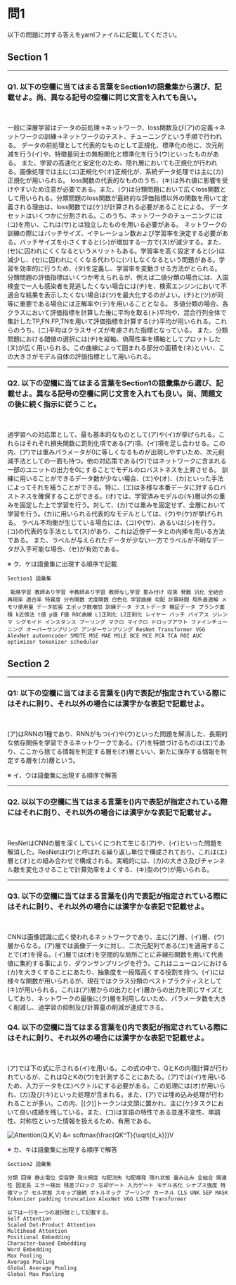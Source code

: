 # 問1

以下の問題に対する答えをyamlファイルに記載してください。

## Section 1

---
### Q1. 以下の空欄に当てはまる言葉をSection1の語彙集から選び、記載せよ。尚、異なる記号の空欄に同じ文言を入れても良い。
<br>

一般に深層学習はデータの前処理->ネットワーク、loss関数及び(ア)の定義->ネットワークの訓練->ネットワークのテスト、チューニングという手順で行われる。
データの前処理として代表的なものとして正規化、標準化の他に、次元削減を行う(イ)や、特徴量同士の無相関化と標準化を行う(ウ)といったものがある。
また、学習の高速化と安定化のため、隠れ層においても正規化が行われる。画像処理では主に(エ)正規化や(オ)正規化が、系統データ処理では主に(カ)正規化が用いられる。
loss関数の代表的なもののうち、(キ)は外れ値に影響を受けやすいため注意が必要である。また、(ク)は分類問題において広くloss関数として用いられる。分類問題のloss関数が最終的な評価指標以外の関数を用いて定義される理由は、loss関数では(ケ)が計算される必要があることによる。
データセットはいくつかに分割される。このうち、ネットワークのチューニングには(コ)を用い、これは(サ)とは独立したものを用いる必要がある。
ネットワークの訓練の際にはバッチサイズ、イテレーション数および学習率を決定する必要がある。バッチサイズを小さくすると(シ)が増加する一方で(ス)が減少する。また、(セ)に囚われにくくなるというメリットもある。学習率を高く設定すると(シ)は減少し、(セ)に囚われにくくなる代わりに(ソ)しなくなるという問題がある。学習を効率的に行うため、(タ)を定義し、学習率を変動させる方法がとられる。
分類問題の評価指標はいくつか考えられるが、例えば二値分類の場合には、入国検査で一人も感染者を見逃したくない場合には(チ)を、検索エンジンにおいて不適合な結果を表示したくない場合は(ツ)を最大化するのがよい。(チ)と(ツ)が同等に重要である場合には正解率や(テ)を用いることとなる。
多値分類の場合、各クラスにおいて評価指標を計算した後に平均を取る(ト)平均や、混合行列全体で集計したTP,FN.FP,TNを用いて評価指標を計算する(ナ)平均が用いられる。これらのうち、(ニ)平均はクラスサイズが考慮された指標となっている。
また、分類問題における閾値の選択には(チ)を縦軸、偽陽性率を横軸としてプロットした(ヌ)が広く用いられる。この曲線によって囲まれる部分の面積を(ネ)といい、この大きさがモデル自体の評価指標として用いられる。

---
### Q2. 以下の空欄に当てはまる言葉をSection1の語彙集から選び、記載せよ。異なる記号の空欄に同じ文言を入れても良い。尚、問題文の後に続く指示に従うこと。
<br>

過学習への対応策として、最も基本的なものとして(ア)や(イ)が挙げられる。これらはそれぞれ損失関数に罰則化項である(ア)項、(イ)項を足し合わせる。この内、(ア)では重みパラメータが0に等しくなるものが出現しやすいため、次元削減手法としての一面も持つ。他の対応策である(ウ)ではネットワークに含まれる一部のユニットの出力を0にすることでモデルのロバストネスを上昇させる。
訓練に用いることができるデータ数が少ない場合、(エ)や(オ)、(カ)といった手法によってそれを補うことができる。特に、(エ)は多様な本番データに対するロバストネスを確保することができる。(オ)では、学習済みモデルの(キ)層以外の重みを固定した上で学習を行う。対して、(カ)では重みを固定せず、全層において学習を行う。(カ)に用いられる代表的なモデルとしては、(ク)や(ケ)が挙げられる。
ラベル不均衡が生じている場合には、(コ)や(サ)、あるいは(シ)を行う。(コ)の代表的な手法として(ス)があり、これは近傍データとの内挿を用いる方法である。
また、ラベルが与えられたデータが少ない一方でラベルが不明なデータが入手可能な場合、(セ)が有効である。

※ ク、ケは語彙集に出現する順序で記載
```
Section1 語彙集

 転移学習 教師あり学習 半教師あり学習 教師なし学習 重み付け 収束 発散 汎化 全結合 再現率 適合率 特異度 分布関数 尤度関数 白色化 学習曲線 勾配 計算時間 局所最適解 メモリ使用量 データ拡張 エポック数増加 訓練データ テストデータ 検証データ プランク面積 k近傍法 t値 p値 F値 ROC曲線 L1正則化 L2正則化 レイヤー バッチ バイアス ジレンマ シグモイド インスタンス プーリング マクロ マイクロ ドロップアウト ファインチューニング オーバーサンプリング アンダーサンプリング ResNet Transformer VGG AlexNet autoencoder SMOTE MSE MAE MSLE BCE MCE PCA TCA ROI AUC optimizer tokenizer scheduler
```
## Section 2

---
### Q1: 以下の空欄に当てはまる言葉を()内で表記が指定されている際にはそれに則り、それ以外の場合には漢字かな表記で記載せよ。
<br>

(ア)はRNNの1種であり、RNNがもつ(イ)や(ウ)といった問題を解消した、長期的な依存関係を学習できるネットワークである。(ア)を特徴づけるものは(エ)であり、ここから捨てる情報を判定する層を(オ)層といい、新たに保存する情報を判定する層を(カ)層という。

※ イ、ウは語彙集に出現する順序で解答

---
### Q2. 以以下の空欄に当てはまる言葉を()内で表記が指定されている際にはそれに則り、それ以外の場合には漢字かな表記で記載せよ。
<br>

ResNetはCNNの層を深くしていくにつれて生じる(ア)や、(イ)といった問題を解消した。ResNetは(ウ)と呼ばれる繰り返し単位で構成されており、これは(エ)層と(オ)との組み合わせで構成される。実戦的には、(カ)の大きさ及びチャンネル数を変化させることで計算効率をよくする、(キ)型の(ウ)が用いられる。

---
### Q3. 以下の空欄に当てはまる言葉を()内で表記が指定されている際にはそれに則り、それ以外の場合には漢字かな表記で記載せよ。
<br>

CNNは画像認識に広く使われるネットワークであり、主に(ア)層、(イ)層、(ウ)層からなる。(ア)層では画像データに対し、二次元配列である(エ)を適用することで(オ)を得る。(イ)層では(オ)を空間的な局所ごとに非線形関数を用いて代表値に集約する事により、ダウンサンプリングを行う。これはニューロンにおける(カ)を大きくすることにあたり、抽象度を一段階高くする役割を持つ。(イ)には様々な関数が用いられるが、現在ではクラス分類のベストプラクティスとして(キ)が用いられる。これは(ア)層からの出力と(イ)層からの出力を同じサイズとしており、ネットワークの最後に(ク)層を利用しないため、パラメータ数を大きく削減し、過学習の抑制及び計算量の削減が達成できる。

### Q4. 以下の空欄に当てはまる言葉を()内で表記が指定されている際にはそれに則り、それ以外の場合には漢字かな表記で記載せよ。
<br>

(ア)では下の式に示される(イ)を用いる。この式の中で、QとKの内積計算が行われているが、これはQとKの(ウ)を計測することにあたる。(ア)では(イ)を用いるため、入力データを(エ)ベクトルにする必要がある。この処理には(オ)が用いられ、(カ)及び(キ)といった処理が含まれる。また、(ア)では埋め込み処理が行われることが多い。この内、[(ク)]トークンは文頭に置かれ、主に(ケ)タスクにおいて良い成績を残している。また、(コ)は言語の特性である並進不変性、単調性、対称性といった情報を扱えるため、有用である。

![Attention(Q,K,V) &= softmax(\frac{QK^T}{\sqrt{d_k}})V
](https://render.githubusercontent.com/render/math?math=%5Ccolor%7Bblack%7D%5Cdisplaystyle+Attention%28Q%2CK%2CV%29+%26%3D+softmax%28%5Cfrac%7BQK%5ET%7D%7B%5Csqrt%7Bd_k%7D%7D%29V%0A)

※ カ、キは語彙集に出現する順序で解答

```
Section2 語彙集

分類 回帰 静止電位 受容野 発火頻度 勾配消失 勾配爆発 隠れ状態 畳み込み 全結合 関連性 固定長 エラー検出 残差ブロック 忘却ゲート 入力ゲート モデル劣化 シナプス強度 特徴マップ セル状態 スキップ接続 ボトルネック プーリング カーネル CLS UNK SEP MASK Tokenizer padding truncation AlexNet VGG LSTM Transformer

以下は一行を一つの選択肢として記載する。
Self Attention
Scaled Dot-Product Attention
Multihead Attention
Positional Embedding
Character-based Embedding
Word Embedding
Max Pooling
Average Pooling
Global Average Pooling
Global Max Pooling
```
